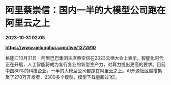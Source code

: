 # 阿里蔡崇信：国内一半的大模型公司跑在阿里云之上

**2023-10-31 02:05**

**https://www.gelonghui.com/live/1272910**

格隆汇10月31日｜阿里巴巴集团主席蔡崇信在2023云栖大会上表示，智能化时代正在开启，人工智能将成为各行各业的新型生产力，对算力提出更高的要求。目前中国80%的科技企业，一半的大模型公司都跑在阿里云之上。AI开源社区魔搭集聚了270万开发者，2300多个模型，模型下载量超过1亿。